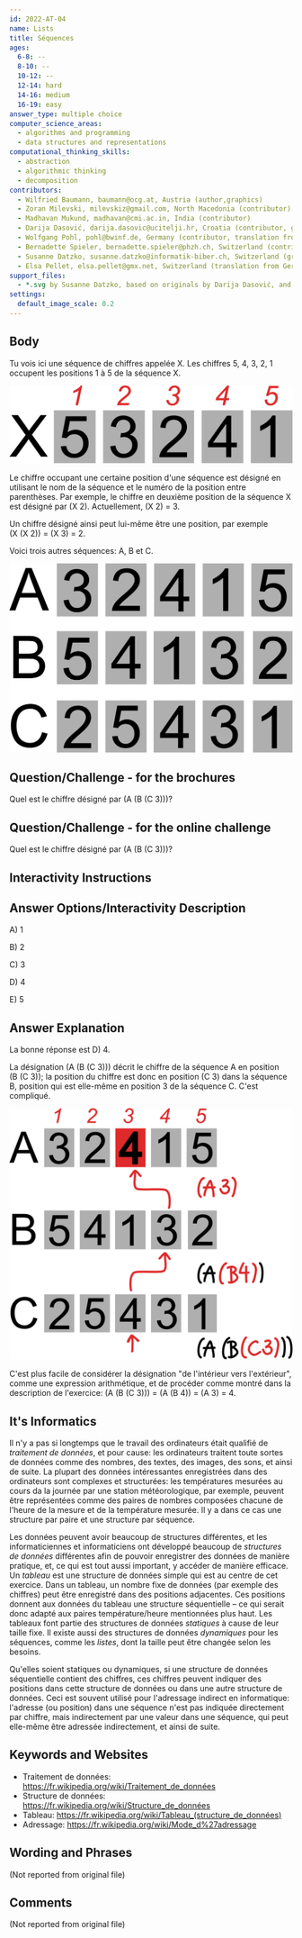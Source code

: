 ```yaml
---
id: 2022-AT-04
name: Lists
title: Séquences
ages:
  6-8: --
  8-10: --
  10-12: --
  12-14: hard
  14-16: medium
  16-19: easy
answer_type: multiple choice
computer_science_areas:
  - algorithms and programming
  - data structures and representations
computational_thinking_skills:
  - abstraction
  - algorithmic thinking
  - decomposition
contributors:
  - Wilfried Baumann, baumann@ocg.at, Austria (author,graphics)
  - Zoran Milevski, milevskiz@gmail.com, North Macedonia (contributor)
  - Madhavan Mukund, madhavan@cmi.ac.in, India (contributor)
  - Darija Dasović, darija.dasovic@ucitelji.hr, Croatia (contributor, graphics)
  - Wolfgang Pohl, pohl@bwinf.de, Germany (contributor, translation from English into German)
  - Bernadette Spieler, bernadette.spieler@phzh.ch, Switzerland (contributor)
  - Susanne Datzko, susanne.datzko@informatik-biber.ch, Switzerland (graphics)
  - Elsa Pellet, elsa.pellet@gmx.net, Switzerland (translation from German into French)
support_files:
  - *.svg by Susanne Datzko, based on originals by Darija Dasović, and by Wilfried Baumann
settings:
  default_image_scale: 0.2
---
```


[exp]: graphics/2022-AT-04-explanation-compatible.svg "Explication"
[taskbody1]: graphics/2022-AT-04-taskbody1.svg "Séquence X"
[taskbody2]: graphics/2022-AT-04-taskbody2.svg "Séquences A, B, C"


## Body

Tu vois ici une séquence de chiffres appelée X. Les chiffres 5, 4, 3, 2, 1 occupent les positions 1 à 5 de la séquence X.

![taskbody1]

Le chiffre occupant une certaine position d'une séquence est désigné en utilisant le nom de la séquence et le numéro de la position entre parenthèses. Par exemple, le chiffre en deuxième position de la séquence X est désigné par (X 2). Actuellement, (X 2) = 3.

Un chiffre désigné ainsi peut lui-même être une position, par exemple (X (X 2)) = (X 3) = 2.

Voici trois autres séquences: A, B et C.

![taskbody2]


## Question/Challenge - for the brochures

Quel est le chiffre désigné par (A (B (C 3)))?


## Question/Challenge - for the online challenge

Quel est le chiffre désigné par (A (B (C 3)))?


## Interactivity Instructions

<!-- empty -->

## Answer Options/Interactivity Description

A) 1

B) 2

C) 3

D) 4

E) 5


## Answer Explanation

La bonne réponse est D) 4.

La désignation (A (B (C 3))) décrit le chiffre de la séquence A en position (B (C 3)); la position du chiffre est donc en position (C 3) dans la séquence B, position qui est elle-même en position 3 de la séquence C. C'est compliqué.


![exp]

C'est plus facile de considérer la désignation "de l'intérieur vers l'extérieur", comme une expression arithmétique, et de procéder comme montré dans la description de l'exercice: (A (B (C 3))) = (A (B 4)) = (A 3) = 4.


## It's Informatics

Il n'y a pas si longtemps que le travail des ordinateurs était qualifié de _traitement de données_, et pour cause: les ordinateurs traitent toute sortes de données comme des nombres, des textes, des images, des sons, et ainsi de suite. La plupart des données intéressantes enregistrées dans des ordinateurs sont complexes et structurées: les températures mesurées au cours da la journée par une station météorologique, par exemple, peuvent être représentées comme des paires de nombres composées chacune de l'heure de la mesure et de la température mesurée. Il y a dans ce cas une structure par paire et une structure par séquence.

Les données peuvent avoir beaucoup de structures différentes, et les informaticiennes et informaticiens ont développé beaucoup de _structures de données_ différentes afin de pouvoir enregistrer des données de manière pratique, et, ce qui est tout aussi important, y accéder de manière efficace. Un _tableau_ est une structure de données simple qui est au centre de cet exercice. Dans un tableau, un nombre fixe de données (par exemple des chiffres) peut être enregistré dans des positions adjacentes. Ces positions donnent aux données du tableau une structure séquentielle – ce qui serait donc adapté aux paires température/heure mentionnées plus haut. Les tableaux font partie des structures de données _statiques_ à cause de leur taille fixe. Il existe aussi des structures de données _dynamiques_ pour les séquences, comme les _listes_, dont la taille peut être changée selon les besoins.

Qu'elles soient statiques ou dynamiques, si une structure de données séquentielle contient des chiffres, ces chiffres peuvent indiquer des positions dans cette structure de données ou dans une autre structure de données. Ceci est souvent utilisé pour l'adressage indirect en informatique: l'adresse (ou position) dans une séquence n'est pas indiquée directement par chiffre, mais indirectement par une valeur dans une séquence, qui peut elle-même être adressée indirectement, et ainsi de suite.


## Keywords and Websites

 - Traitement de données: https://fr.wikipedia.org/wiki/Traitement_de_données
 - Structure de données: https://fr.wikipedia.org/wiki/Structure_de_données
 - Tableau: https://fr.wikipedia.org/wiki/Tableau_(structure_de_données)
 - Adressage: https://fr.wikipedia.org/wiki/Mode_d%27adressage


## Wording and Phrases

(Not reported from original file)


## Comments

(Not reported from original file)

